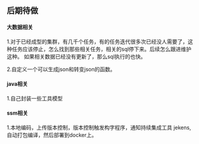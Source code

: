 ## 后期待做



#### 大数据相关

1.对于已经成型的集群，有几千个任务，有的任务迭代很多次已经没人需要了，这种任务应该停止，怎么找到那些相关任务，相关的sql停下来。后续怎么跟进维护这种。 如果相关数据已经没有更新了，那么sql执行的也快。

2.自定义一个可以生成json和转变json的函数。



#### java相关

1.自己封装一些工具模型

#### ssm相关

1.本地编码，上传版本控制，版本控制触发构字程序，通知持续集成工具 jekens,自动打包编译，然后部署到docker上。

